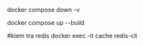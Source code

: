 docker compose down -v     

docker compose up --build

#kiem tra redis
docker exec -it cache redis-cli